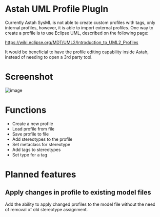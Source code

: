 # Astah UML Profile PlugIn

Currently Astah SysML is not able to create custom profiles with tags, only internal profiles, however, it is able to import external profiles. One way to create a profile is to use Eclipse UML, described on the following page:

https://wiki.eclipse.org/MDT/UML2/Introduction_to_UML2_Profiles

It would be beneficial to have the profile editing capability inside Astah, instead of needing to open a 3rd party tool.

# Screenshot

![image](https://github.com/modeldriven-hu/astah-profile/assets/8182138/05fd4f51-873b-42f7-90c0-65819317eb13)

# Functions

 - Create a new profile
 - Load profile from file
 - Save profile to file
 - Add stereotypes to the profile
 - Set metaclass for stereotype
 - Add tags to stereotypes
 - Set type for a tag

# Planned features

## Apply changes in profile to existing model files

Add the ability to apply changed profiles to the model file without the need of removal of old stereotype assignment.

 
 
